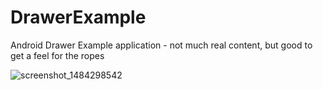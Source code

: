 # DrawerExample
Android Drawer Example application - not much real content, but good to get a feel for the ropes

![screenshot_1484298542](https://cloud.githubusercontent.com/assets/3058746/21924273/1b66cb2c-d9ab-11e6-8aeb-9934102cf168.png)

